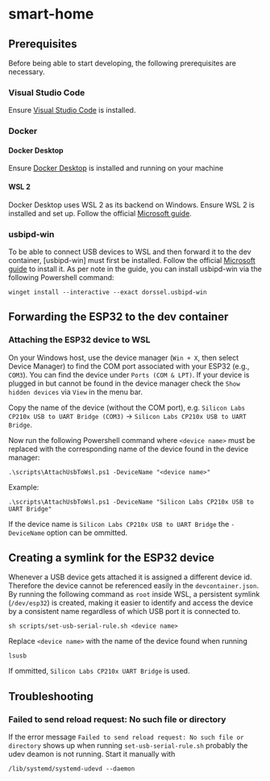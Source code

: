 # smart-home
## Prerequisites

Before being able to start developing, the following prerequisites are necessary.

### Visual Studio Code
Ensure [Visual Studio Code](https://code.visualstudio.com/) is installed.

### Docker
#### Docker Desktop
Ensure [Docker Desktop](https://www.docker.com/products/docker-desktop/) is installed and running on your machine

#### WSL 2
Docker Desktop uses WSL 2 as its backend on Windows. Ensure WSL 2 is installed and set up.
Follow the official [Microsoft guide](https://learn.microsoft.com/en-us/windows/wsl/install).

### usbipd-win
To be able to connect USB devices to WSL and then forward it to the dev container, [usbipd-win] must first be installed. Follow the official [Microsoft guide](https://learn.microsoft.com/en-us/windows/wsl/connect-usb) to install it.
As per note in the guide, you can install usbipd-win via the following Powershell command:
```shell
winget install --interactive --exact dorssel.usbipd-win
```

## Forwarding the ESP32 to the dev container
### Attaching the ESP32 device to WSL
On your Windows host, use the device manager (`Win + X`, then select Device Manager) to find the COM port associated with your ESP32 (e.g., `COM3`). You can find the device under `Ports (COM & LPT)`. If your device is plugged in but cannot be found in the device manager check the `Show hidden devices` via `View` in the menu bar.

Copy the name of the device (without the COM port), e.g. `Silicon Labs CP210x USB to UART Bridge (COM3)` -> `Silicon Labs CP210x USB to UART Bridge`.

Now run the following Powershell command where `<device name>` must be replaced with the corresponding name of the device found in the device manager:
```shell
.\scripts\AttachUsbToWsl.ps1 -DeviceName "<device name>"
```
Example:
```shell
.\scripts\AttachUsbToWsl.ps1 -DeviceName "Silicon Labs CP210x USB to UART Bridge"
```
If the device name is `Silicon Labs CP210x USB to UART Bridge` the `-DeviceName` option can be ommitted.

## Creating a symlink for the ESP32 device
Whenever a USB device gets attached it is assigned a different device id. Therefore the device cannot be referenced easily in the `devcontainer.json`.
By running the following command as `root` inside WSL, a persistent symlink (`/dev/esp32`) is created, making it easier to identify and access the device by a consistent name regardless of which USB port it is connected to.
```shell
sh scripts/set-usb-serial-rule.sh <device name>
```
Replace `<device name>` with the name of the device found when running
```shell
lsusb
```
If ommitted, `Silicon Labs CP210x UART Bridge` is used.

## Troubleshooting
### Failed to send reload request: No such file or directory
If the error message `Failed to send reload request: No such file or directory` shows up when running `set-usb-serial-rule.sh` probably the udev deamon is not running. Start it manually with 
```shell
/lib/systemd/systemd-udevd --daemon
```